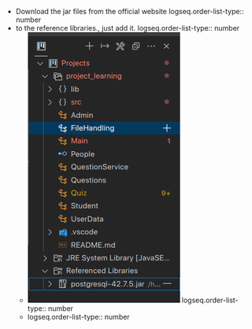 - Download the jar files from the official website
  logseq.order-list-type:: number
- to the reference libraries., just add it.
  logseq.order-list-type:: number
	- ![image.png](../assets/image_1737537696011_0.png)
	  logseq.order-list-type:: number
	- logseq.order-list-type:: number